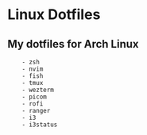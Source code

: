 # Linux Dotfiles

## My dotfiles for Arch Linux
        - zsh
        - nvim
        - fish
        - tmux
        - wezterm
        - picom
        - rofi
        - ranger
        - i3
        - i3status
